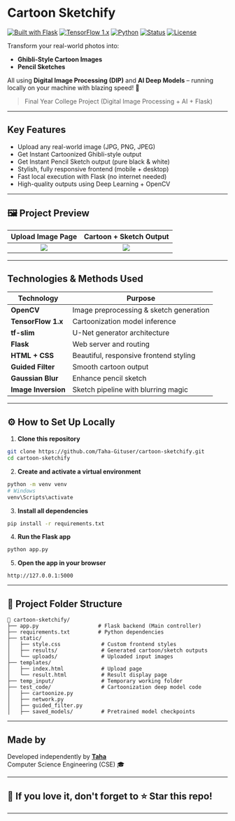 
#  Cartoon Sketchify
[![Built with Flask](https://img.shields.io/badge/Built%20with-Flask-blue)](https://flask.palletsprojects.com/)
[![TensorFlow 1.x](https://img.shields.io/badge/TensorFlow-1.x-orange)](https://www.tensorflow.org/)
[![Python](https://img.shields.io/badge/Python-3.10-green)](https://www.python.org/)
[![Status](https://img.shields.io/badge/Status-Completed-brightgreen)]()
[![License](https://img.shields.io/badge/License-MIT-lightgrey)]()


Transform your real-world photos into:
-  **Ghibli-Style Cartoon Images**
-  **Pencil Sketches**

All using **Digital Image Processing (DIP)** and **AI Deep Models** – running locally on your machine with blazing speed! 🚀

>  Final Year College Project (Digital Image Processing + AI + Flask)

---

##  Key Features

-  Upload any real-world image (JPG, PNG, JPEG)
-  Get Instant Cartoonized Ghibli-style output
-  Get Instant Pencil Sketch output (pure black & white)
-  Stylish, fully responsive frontend (mobile + desktop)
-  Fast local execution with Flask (no internet needed)
-  High-quality outputs using Deep Learning + OpenCV

---

## 🖼 Project Preview

|  Upload Image Page |  Cartoon +  Sketch Output |
|:--------------------:|:----------------------------:|
| ![](static/samples/upload.png) | ![](static/samples/output.png) |

---

##  Technologies & Methods Used

| Technology         | Purpose                                  |
|--------------------|------------------------------------------|
| **OpenCV**         | Image preprocessing & sketch generation |
| **TensorFlow 1.x** | Cartoonization model inference          |
| **tf-slim**        | U-Net generator architecture            |
| **Flask**          | Web server and routing                  |
| **HTML + CSS**     | Beautiful, responsive frontend styling  |
| **Guided Filter**  | Smooth cartoon output                  |
| **Gaussian Blur**  | Enhance pencil sketch                  |
| **Image Inversion**| Sketch pipeline with blurring magic     |

---

## ⚙️ How to Set Up Locally

1. **Clone this repository**

```bash
git clone https://github.com/Taha-Gituser/cartoon-sketchify.git
cd cartoon-sketchify
```

2. **Create and activate a virtual environment**

```bash
python -m venv venv
# Windows
venv\Scripts\activate
```

3. **Install all dependencies**

```bash
pip install -r requirements.txt
```

4. **Run the Flask app**

```bash
python app.py
```

5. **Open the app in your browser**

```
http://127.0.0.1:5000
```

---

## 📁 Project Folder Structure

```
📂 cartoon-sketchify/
├── app.py                   # Flask backend (Main controller)
├── requirements.txt         # Python dependencies
├── static/
│   ├── style.css             # Custom frontend styles
│   ├── results/              # Generated cartoon/sketch outputs
│   └── uploads/              # Uploaded input images
├── templates/
│   ├── index.html            # Upload page
│   └── result.html           # Result display page
├── temp_input/               # Temporary working folder
├── test_code/                # Cartoonization deep model code
│   ├── cartoonize.py
│   ├── network.py
│   ├── guided_filter.py
│   ├── saved_models/         # Pretrained model checkpoints
```

---

##  Made by

Developed independently by [**Taha**](https://github.com/Taha-Gituser)  
Computer Science Engineering (CSE) 🎓

---

## 🌟 If you love it, don't forget to ⭐ Star this repo!

---
